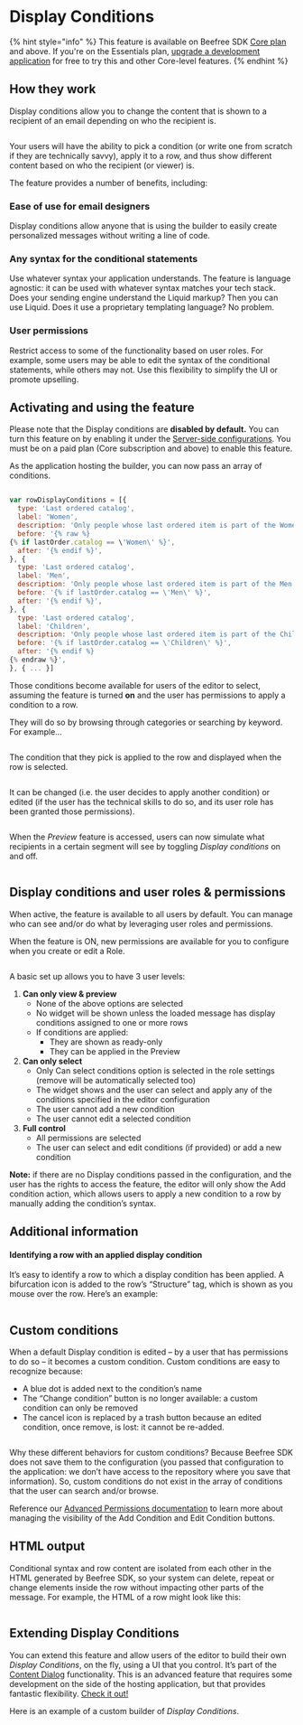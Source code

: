 # Display Conditions

{% hint style="info" %}
This feature is available on Beefree SDK [Core plan](https://dam.beefree.io/pluginpricing) and above. If you're on the Essentials plan, [upgrade a development application](../readme/development-applications.md) for free to try this and other Core-level features.
{% endhint %}

## How they work <a href="#how-they-work" id="how-they-work"></a>

Display conditions allow you to change the content that is shown to a recipient of an email depending on who the recipient is.

<figure><img src="../.gitbook/assets/display_conditions_row_example_children.png" alt=""><figcaption></figcaption></figure>

Your users will have the ability to pick a condition (or write one from scratch if they are technically savvy), apply it to a row, and thus show different content based on who the recipient (or viewer) is.

The feature provides a number of benefits, including:

### **Ease of use for email designers**

Display conditions allow anyone that is using the builder to easily create personalized messages without writing a line of code.

### **Any syntax for the conditional statements**

Use whatever syntax your application understands. The feature is language agnostic: it can be used with whatever syntax matches your tech stack. Does your sending engine understand the Liquid markup? Then you can use Liquid. Does it use a proprietary templating language? No problem.

### **User permissions**

Restrict access to some of the functionality based on user roles. For example, some users may be able to edit the syntax of the conditional statements, while others may not. Use this flexibility to simplify the UI or promote upselling.

## Activating and using the feature <a href="#activating-and-using-the-feature" id="activating-and-using-the-feature"></a>

Please note that the Display conditions are **disabled by default.** You can turn this feature on by enabling it under the [Server-side configurations](../server-side-options/). You must be on a paid plan (Core subscription and above) to enable this feature.

As the application hosting the builder, you can now pass an array of conditions.

```javascript

var rowDisplayConditions = [{
  type: 'Last ordered catalog',
  label: 'Women',
  description: 'Only people whose last ordered item is part of the Women catalog will see this',
  before: '{% raw %}
{% if lastOrder.catalog == \'Women\' %}',
  after: '{% endif %}',
}, {
  type: 'Last ordered catalog',
  label: 'Men',
  description: 'Only people whose last ordered item is part of the Men catalog will see this',
  before: '{% if lastOrder.catalog == \'Men\' %}',
  after: '{% endif %}',
}, {
  type: 'Last ordered catalog',
  label: 'Children',
  description: 'Only people whose last ordered item is part of the Children catalog will see this',
  before: '{% if lastOrder.catalog == \'Children\' %}',
  after: '{% endif %}
{% endraw %}',
}, { ... }]

```

Those conditions become available for users of the editor to select, assuming the feature is turned **on** and the user has permissions to apply a condition to a row.

They will do so by browsing through categories or searching by keyword. For example…

<figure><img src="../.gitbook/assets/2display_conditions_select_children.png" alt=""><figcaption></figcaption></figure>

The condition that they pick is applied to the row and displayed when the row is selected.

<figure><img src="../.gitbook/assets/3display_conditions_row_example_children-1.png" alt=""><figcaption></figcaption></figure>

It can be changed (i.e. the user decides to apply another condition) or edited (if the user has the technical skills to do so, and its user role has been granted those permissions).

<figure><img src="../.gitbook/assets/4display_conditions_edit.png" alt=""><figcaption></figcaption></figure>

When the _Preview_ feature is accessed, users can now simulate what recipients in a certain segment will see by toggling _Display conditions_ on and off.

<figure><img src="../.gitbook/assets/5display_conditions_preview_children.png" alt=""><figcaption></figcaption></figure>

## Display conditions and user roles & permissions <a href="#display-conditions-and-user-roles-permissions" id="display-conditions-and-user-roles-permissions"></a>

When active, the feature is available to all users by default. You can manage who can see and/or do what by leveraging user roles and permissions.

When the feature is ON, new permissions are available for you to configure when you create or edit a Role.

<figure><img src="../.gitbook/assets/6DC_useroles.png" alt=""><figcaption></figcaption></figure>

A basic set up allows you to have 3 user levels:

1. **Can only view & preview**
   * None of the above options are selected
   * No widget will be shown unless the loaded message has display conditions assigned to one or more rows
   * If conditions are applied:
     * They are shown as ready-only
     * They can be applied in the Preview
2. **Can only select**
   * Only Can select conditions option is selected in the role settings (remove will be automatically selected too)
   * The widget shows and the user can select and apply any of the conditions specified in the editor configuration
   * The user cannot add a new condition
   * The user cannot edit a selected condition
3. **Full control**
   * All permissions are selected
   * The user can select and edit conditions (if provided) or add a new condition

**Note:** if there are no Display conditions passed in the configuration, and the user has the rights to access the feature, the editor will only show the Add condition action, which allows users to apply a new condition to a row by manually adding the condition’s syntax.

## Additional information <a href="#additional-information" id="additional-information"></a>

#### Identifying a row with an applied display condition

It’s easy to identify a row to which a display condition has been applied. A bifurcation icon is added to the row’s “Structure” tag, which is shown as you mouse over the row. Here’s an example:

<figure><img src="../.gitbook/assets/7display_conditions_row_beacon (1).png" alt=""><figcaption></figcaption></figure>

## Custom conditions

When a default Display condition is edited – by a user that has permissions to do so – it becomes a custom condition. Custom conditions are easy to recognize because:

* A blue dot is added next to the condition’s name
* The “Change condition” button is no longer available: a custom condition can only be removed
* The cancel icon is replaced by a trash button because an edited condition, once remove, is lost: it cannot be re-added.

<figure><img src="../.gitbook/assets/8display_conditions_edit_custom.png" alt=""><figcaption></figcaption></figure>

Why these different behaviors for custom conditions? Because Beefree SDK does not save them to the configuration (you passed that configuration to the application: we don’t have access to the repository where you save that information). So, custom conditions do not exist in the array of conditions that the user can search and/or browse.

Reference our [Advanced Permissions documentation](advanced-permissions.md#add-condition-and-edit-condition-buttons) to learn more about managing the visibility of the Add Condition and Edit Condition buttons.&#x20;

## HTML output

Conditional syntax and row content are isolated from each other in the HTML generated by Beefree SDK, so your system can delete, repeat or change elements inside the row without impacting other parts of the message. For example, the HTML of a row might look like this:

<figure><img src="../.gitbook/assets/9display_conditions_example_code_html.png" alt=""><figcaption></figcaption></figure>

## Extending Display Conditions <a href="#extending-display-conditions" id="extending-display-conditions"></a>

You can extend this feature and allow users of the editor to build their own _Display Conditions_, on the fly, using a UI that you control. It’s part of the [Content Dialog](content-dialog.md) functionality. This is an advanced feature that requires some development on the side of the hosting application, but that provides fantastic flexibility. [Check it out!](content-dialog.md)

Here is an example of a custom builder of _Display Conditions_.

<figure><img src="../.gitbook/assets/10display.condition.dialog.jpg" alt=""><figcaption></figcaption></figure>
